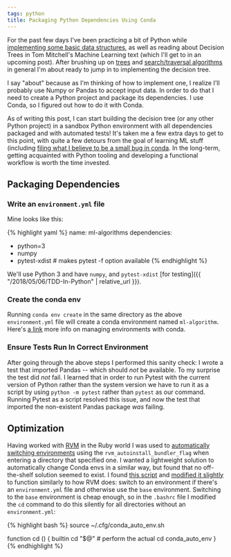 ```yaml
---
tags: python
title: Packaging Python Dependencies Using Conda
--- 
```


For the past few days I've been practicing a bit of Python while [implementing some basic data structures](https://github.com/golubitsky/leetcode/blob/master/src/data_structures), as well as reading about Decision Trees in Tom Mitchell's Machine Learning text (which I'll get to in an upcoming post). After brushing up on [trees](https://github.com/golubitsky/leetcode/blob/master/src/data_structures/binary_tree.py) and [search/traversal algorithms](https://github.com/golubitsky/leetcode/blob/master/src/126_word_ladder_2.py) in general I'm about ready to jump in to implementing the decision tree.

I say "about" because as I'm thinking of how to implement one, I realize I'll probably use Numpy or Pandas to accept input data. In order to do that I need to create a Python project and package its dependencies. I use Conda, so I figured out how to do it with Conda.

As of writing this post, I can start building the decision tree (or any other Python project) in a sandbox Python environment with all dependencies packaged and with automated tests! It's taken me a few extra days to get to this point, with quite a few detours from the goal of learning ML stuff (including [filing what I believe to be a small bug in conda](https://github.com/conda/conda/issues/7279). In the long-term, getting acquainted with Python tooling and developing a functional workflow is worth the time invested. 

## Packaging Dependencies
### Write an `environment.yml` file
Mine looks like this:

{% highlight yaml %}
name: ml-algorithms
dependencies:
- python=3
- numpy
- pytest-xdist # makes pytest -f option available
{% endhighlight %}

We'll use Python 3 and have `numpy`, and `pytest-xdist` [for testing]({{ "/2018/05/06/TDD-In-Python" | relative_url }}).

### Create the conda env

Running `conda env create` in the same directory as the above `environment.yml` file will create a conda environment named `ml-algorithm`. Here's [a link](https://conda.io/docs/user-guide/tasks/manage-environments.html) more info on managing environments with conda.

### Ensure Tests Run In Correct Environment

After going through the above steps I performed this sanity check: I wrote a test that imported Pandas -- which should _not_ be available. To my surprise the test did _not_ fail. I learned that in order to run Pytest with the current version of Python rather than the system version we have to run it as a script by using `python -m pytest` rather than `pytest` as our command. Running Pytest as a script resolved this issue, and now the test that imported the non-existent Pandas package _was_ failing.

## Optimization

Having worked with [RVM](https://rvm.io) in the Ruby world I was used to [automatically switching environments](https://rvm.io/workflow/projects#rvm-configuration) using the `rvm_autoinstall_bundler_flag` when entering a directory that specified one. I wanted a lightweight solution to automatically change Conda envs in a similar way, but found that no off-the-shelf solution seemed to exist. I found [this script](https://github.com/chdoig/conda-auto-env) and [modified it slightly](https://github.com/golubitsky/dotfiles#conda_auto_envsh) to function similarly to how RVM does: switch to an environment if there's an `environment.yml` file and otherwise use the `base` environment. Switching to the `base` environment is cheap enough, so in the `.bashrc` file I modified the `cd` command to do this silently for all directories without an `environment.yml`:

{% highlight bash %}
  source ~/.cfg/conda_auto_env.sh

  function cd () {
      builtin cd "$@"    # perform the actual cd
      conda_auto_env
  }
{% endhighlight %}
